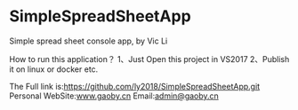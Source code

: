 # SimpleSpreadSheetApp
Simple spread sheet console app, by Vic Li

How to run this application？
1、Just Open this project in VS2017
2、Publish it on linux or docker etc.

The Full link is:https://github.com/ly2018/SimpleSpreadSheetApp.git
Personal WebSite:www.gaoby.cn
Email:admin@gaoby.cn

